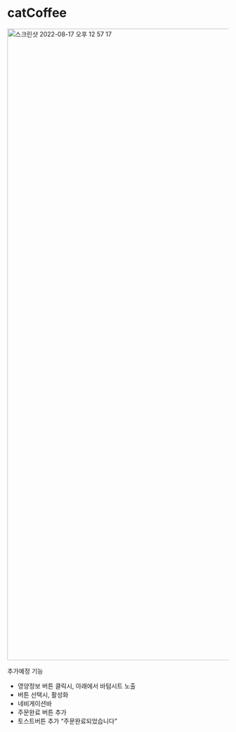 # catCoffee

<img width="1440" alt="스크린샷 2022-08-17 오후 12 57 17" src="https://user-images.githubusercontent.com/37067531/185033551-34947c11-d15e-49da-834a-09c61974290d.png">


추가예정 기능
- 영양정보 버튼 클릭시, 아래에서 바텀시트 노출
- 버튼 선택시, 활성화
- 네비게이션바
- 주문완료 버튼 추가
- 토스트버튼 추가 “주문완료되었습니다”
